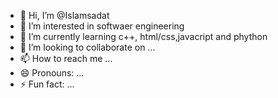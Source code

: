 - 👋 Hi, I’m @Islamsadat
- 👀 I’m interested in softwaer engineering
- 🌱 I’m currently learning c++, html/css,javacript and phython 
- 💞️ I’m looking to collaborate on ... 
- 📫 How to reach me ...
- 😄 Pronouns: ...
- ⚡ Fun fact: ...

<!---
Islamsadat/Islamsadat is a ✨ special ✨ repository because its `README.md` (this file) appears on your GitHub profile.
You can click the Preview link to take a look at your changes.
--->
